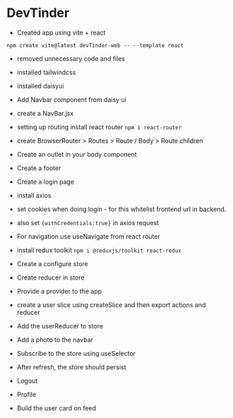 # DevTinder

- Created app using vite + react

```
npm create vite@latest devTinder-web -- --template react
```

- removed unnecessary code and files
- installed tailwindcss

- installed daisyui
- Add Navbar component from daisy ui

- create a NavBar.jsx
- setting up routing install react router
  `npm i react-router`
- create BrowserRouter > Routes > Route / Body > Route children
- Create an outlet in your body component
- Create a footer

- Create a login page
- install axios
- set cookies when doing login - for this whitelist frontend url in backend.
- also set `{withCredentials:true}` in axios request
- For navigation use useNavigate from react router
- install redux toolkit `npm i @reduxjs/toolkit react-redux`
- Create a configure store
- Create reducer in store
- Provide a provider to the app
- create a user slice using createSlice and then export actions and reducer
- Add the userReducer to store
- Add a photo to the navbar
- Subscribe to the store using useSelector

- After refresh, the store should persist
- Logout
- Profile

- Build the user card on feed
